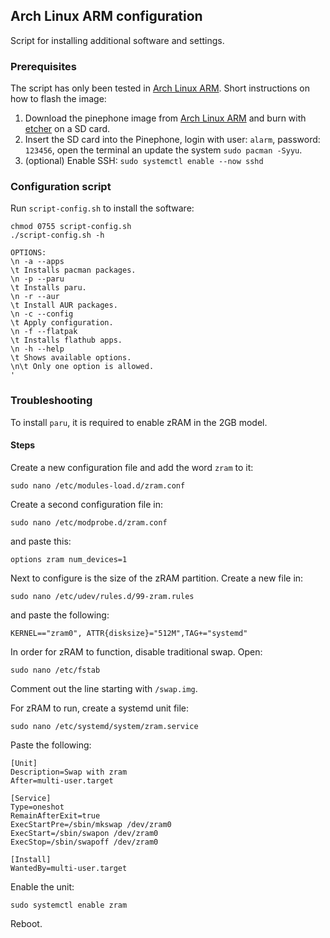 ## Arch Linux ARM configuration

Script for installing additional software and settings.

### Prerequisites 

The script has only been tested in [Arch Linux ARM](https://github.com/dreemurrs-embedded/Pine64-Arch). Short instructions on how to flash the image:

1. Download the pinephone image from [Arch Linux ARM](https://github.com/dreemurrs-embedded/Pine64-Arch/releases) and burn with [etcher](https://github.com/balena-io/etcher) on a SD card.
2. Insert the SD card into the Pinephone, login with user: `alarm`, password: `123456`, open the terminal an update the system `sudo pacman -Syyu`.
3. (optional) Enable SSH: `sudo systemctl enable --now sshd`

### Configuration script

Run `script-config.sh` to install the software:

```
chmod 0755 script-config.sh
./script-config.sh -h

OPTIONS:
\n -a --apps
\t Installs pacman packages.
\n -p --paru
\t Installs paru.
\n -r --aur
\t Install AUR packages.
\n -c --config
\t Apply configuration.
\n -f --flatpak
\t Installs flathub apps.
\n -h --help
\t Shows available options.
\n\t Only one option is allowed.
'
```

### Troubleshooting

To install `paru`, it is required to enable zRAM in the 2GB model. 

#### Steps

Create a new configuration file and add the word `zram` to it:

    sudo nano /etc/modules-load.d/zram.conf

Create a second configuration file in:

    sudo nano /etc/modprobe.d/zram.conf

and paste this:

    options zram num_devices=1

Next to configure is the size of the zRAM partition. Create a new file in:

    sudo nano /etc/udev/rules.d/99-zram.rules

and paste the following:

    KERNEL=="zram0", ATTR{disksize}="512M",TAG+="systemd"

In order for zRAM to function, disable traditional swap. Open:

    sudo nano /etc/fstab

Comment out the line starting with `/swap.img`.

For zRAM to run, create a systemd unit file:

    sudo nano /etc/systemd/system/zram.service

Paste the following:

    
    [Unit]
    Description=Swap with zram
    After=multi-user.target

    [Service]
    Type=oneshot 
    RemainAfterExit=true
    ExecStartPre=/sbin/mkswap /dev/zram0
    ExecStart=/sbin/swapon /dev/zram0
    ExecStop=/sbin/swapoff /dev/zram0

    [Install]
    WantedBy=multi-user.target
    
Enable the unit:

    sudo systemctl enable zram

Reboot. 